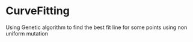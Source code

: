 # CurveFitting
Using Genetic algorithm to find the best fit line for some  points using non uniform mutation 
